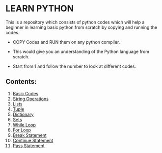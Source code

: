 # LEARN PYTHON

This is a repository which consists of python codes which will help a beginner in learning basic python from scratch by copying and running the codes.

- COPY Codes and RUN them on any python compiler.

- This would give you an understanding of the Python language from scratch.

- Start from 1 and follow the number to look at different codes.

## Contents:

1. [Basic Codes](https://github.com/ys2723/Learn_Python/blob/main/1--%3EBasic-Codes.py)
2. [String Operations](https://github.com/ys2723/Learn_Python/blob/main/2--%3EString-Operations.py)
3. [Lists](https://github.com/ys2723/Learn_Python/blob/main/3--%3ELists.py)
4. [Tuple](https://github.com/ys2723/Learn_Python/blob/main/4--%3ETuple.py)
5. [Dictionary](https://github.com/ys2723/Learn_Python/blob/main/5--%3EDictionary.py)
6. [Sets](https://github.com/ys2723/Learn_Python/blob/main/6--%3ESets.py)
7. [While Loop](https://github.com/ys2723/Learn_Python/blob/main/7--%3EWhile_Loop.py)
8. [For Loop](https://github.com/ys2723/Learn_Python/blob/main/8--%3EFor_Loop.py)
9. [Break Statement](https://github.com/ys2723/Learn_Python/blob/main/9--%3EBreak_Statement.py)
10. [Continue Statement](https://github.com/ys2723/Learn_Python/blob/main/10--%3EContinue_Statement.py)
11. [Pass Statement](https://github.com/ys2723/Learn_Python/blob/main/11--%3EPass_Statement.py)
